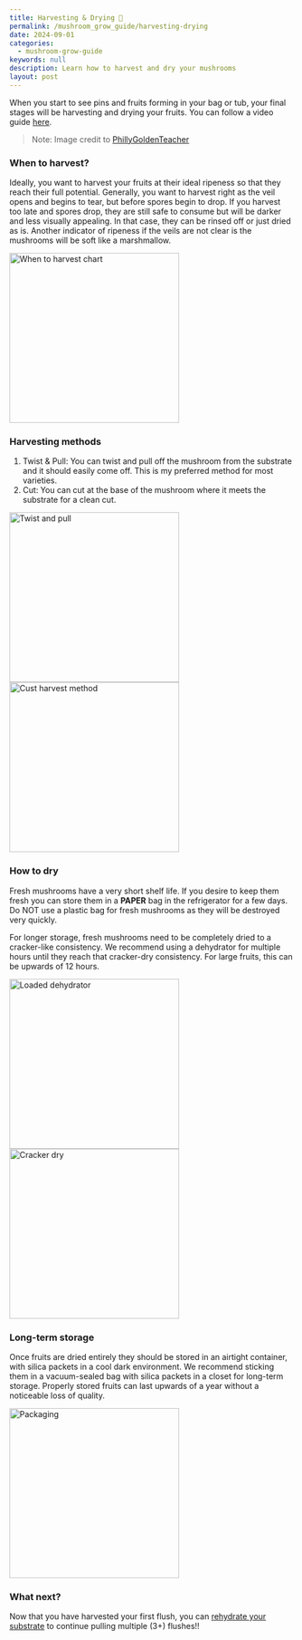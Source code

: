 ```yaml
---
title: Harvesting & Drying 🍄
permalink: /mushroom_grow_guide/harvesting-drying
date: 2024-09-01
categories:
  - mushroom-grow-guide
keywords: null
description: Learn how to harvest and dry your mushrooms
layout: post
---
```


When you start to see pins and fruits forming in your bag or tub, your final stages will be harvesting and drying your fruits.  You can follow a video guide [here](https://www.youtube.com/watch?v=udQCYL-tggI).
> Note: Image credit to [PhillyGoldenTeacher](https://www.youtube.com/watch?v=udQCYL-tggI)

### When to harvest?
Ideally, you want to harvest your fruits at their ideal ripeness so that they reach their full potential.  Generally, you want to harvest right as the veil opens and begins to tear, but before spores begin to drop.  If you harvest too late and spores drop, they are still safe to consume but will be darker and less visually appealing.  In that case, they can be rinsed off or just dried as is.  Another indicator of ripeness if the veils are not clear is the mushrooms will be soft like a marshmallow.

<img src="/assets/images/when-to-harvest.png" alt="When to harvest chart" width="300"/>

### Harvesting methods
1. Twist & Pull:  You can twist and pull off the mushroom from the substrate and it should easily come off.  This is my preferred method for most varieties.
2. Cut:  You can cut at the base of the mushroom where it meets the substrate for a clean cut.

<img src="/assets/images/twist-pull.png" alt="Twist and pull" width="300"/>
<img src="/assets/images/cut-harvest.png" alt="Cust harvest method" width="300"/>

### How to dry
Fresh mushrooms have a very short shelf life.  If you desire to keep them fresh you can store them in a **PAPER** bag in the refrigerator for a few days.  Do NOT use a plastic bag for fresh mushrooms as they will be destroyed very quickly.

For longer storage, fresh mushrooms need to be completely dried to a cracker-like consistency.  We recommend using a dehydrator for multiple hours until they reach that cracker-dry consistency.  For large fruits, this can be upwards of 12 hours.

<img src="/assets/images/loaded-dehydrator.png" alt="Loaded dehydrator" width="300"/>
<img src="/assets/images/cracker-dry.png" alt="Cracker dry" width="300"/>

### Long-term storage
Once fruits are dried entirely they should be stored in an airtight container, with silica packets in a cool dark environment.  We recommend sticking them in a vacuum-sealed bag with silica packets in a closet for long-term storage.  Properly stored fruits can last upwards of a year without a noticeable loss of quality.

<img src="/assets/images/packaging.png" alt="Packaging" width="300"/>

### What next?
Now that you have harvested your first flush, you can [rehydrate your substrate](rehydrating-tubs) to continue pulling multiple (3+) flushes!!
